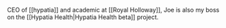 CEO of [[hypatia]] and academic at [[Royal Holloway]], Joe is also my boss on the [[Hypatia Health|Hypatia Health beta]] project.